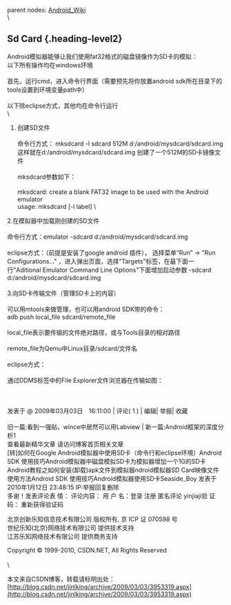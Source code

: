 parent nodes: [Android\_Wiki](Android_Wiki.html)\
\

Sd Card {.heading-level2}
-------

Android模拟器能够让我们使用fat32格式的磁盘镜像作为SD卡的模拟： \
 以下所有操作均在windows环境\
 \
 首先，运行cmd，进入命令行界面（需要预先将你放置android
sdk所在目录下的tools设置到环境变量path中）\
 \
 以下除eclipse方式，其他均在命令行运行\
 \
 1. 创建SD文件\
 \
 命令行方式： mksdcard -l sdcard 512M d:/android/mysdcard/sdcard.img
这样就在d:/android/mysdcard/sdcard.img 创建了一个512M的SD卡镜像文件 \
 \
 mksdcard参数如下： \
 \
 mksdcard: create a blank FAT32 image to be used with the Android
emulator\
 usage: mksdcard [-l label] \

2.在模拟器中加载刚创建的SD文件\
 \
 命令行方式：emulator -sdcard d:/android/mysdcard/sdcard.img\
 \
 eclipse方式：（前提是安装了google android 插件）， 选择菜单“Run” -\>
"Run Configurations..."
，进入弹出页面，选择"Targets"标签，在最下面一行"Aditional Emulator
Command Line Options"下面增加启动参数 -sdcard
d:/android/mysdcard/sdcard.img\
 \
 3.向SD卡传输文件（管理SD卡上的内容）\
 \
 可以用mtools来做管理，也可以用android SDK带的命令：\
 adb push local\_file sdcard/remote\_file\
 \
 local\_file表示要传输的文件绝对路径，或与Tools目录的相对路径\
 \
 remote\_file为Qemu中Linux目录/sdcard/文件名\
 \
 eclipse方式：\
 \
 通过DDMS标签中的File Explorer文件浏览器在传输如图：\
 \
 \
 \
 发表于 @ 2009年03月03日　16:11:00 | 评论( 1 ) | 编辑| 举报| 收藏 \
 \
 旧一篇:看到一强贴，wince中居然可以用Labview |
新一篇:Android框架的深度分析1\
 查看最新精华文章 请访问博客首页相关文章\
 [转]如何在Google Android模拟器中使用SD卡（命令行和eclipse环境）Android
SDK
使用技巧Android模拟器中磁盘模拟SD卡为模拟器增加一个1G的SD卡Android教程之如何安装(卸载)apk文件到模拟器ndroid模拟器SD
Card映像文件使用方法Android SDK
使用技巧Android模拟器使用SD卡Seaside\_Boy 发表于2010年1月12日 23:48:15
IP:举报回复删除\
 多谢！发表评论表 情： 评论内容： 用 户 名：登录 注册 匿名评论
yinjiaji验 证 码： 重新获得验证码

北京创新乐知信息技术有限公司 版权所有, 京 ICP 证 070598 号\
 世纪乐知(北京)网络技术有限公司 提供技术支持\
 江苏乐知网络技术有限公司 提供商务支持

Copyright © 1999-2010, CSDN.NET, All Rights Reserved\
 \
 \

本文来自CSDN博客，转载请标明出处：[http://blog.csdn.net/jinlking/archive/2009/03/03/3953319.aspx](http://blog.csdn.net/jinlking/archive/2009/03/03/3953319.aspx)
